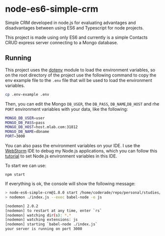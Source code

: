 # node-es6-simple-crm

Simple CRM developed in node.js for evaluating advantages and disadvantages between using ES6 and Typescript for node 
projects.

This project is made using only ES6 and currently is a simple Contacts CRUD express server connecting to a 
Mongo database.

## Running
 
This project uses the [dotenv](https://github.com/motdotla/dotenv) module to load the environment variables, so on the 
root directory of the project use the following command to copy the env example file to the `.env` file that will be 
used to load the environment variables.

```bash
cp .env-example .env
```

Then, you can edit the Mongo `DB_USER`, the `DB_PASS`, `DB_NAME`,`DB_HOST` and rhe `PORT` environment variables with 
your data, like the following:

```bash
MONGO_DB_USER=user
MONGO_DB_PASS=pass
MONGO_DB_HOST=host.mlab.com:31812
MONGO_DB_NAME=dbname
PORT=3000
```

You can also pass the environment variables on your IDE. 
I use the [WebStorm](https://www.jetbrains.com/webstorm) IDE to debug my Node.js applications, which you can follow this
[tutorial](https://www.jetbrains.com/help/webstorm/run-debug-configuration-node-js.html) to set Node.js environment 
variables in this IDE.

To start we can use:

    npm start

If everything is ok, the console will show the following message:

```bash
> node-es6-simple-crm@1.0.0 start /home/coderade/repo/personal/studies/node-simple-crm
> nodemon ./index.js --exec babel-node -e js

[nodemon] 2.0.2
[nodemon] to restart at any time, enter `rs`
[nodemon] watching dir(s): *.*
[nodemon] watching extensions: js
[nodemon] starting `babel-node ./index.js`
your server is running on port 3000

```
